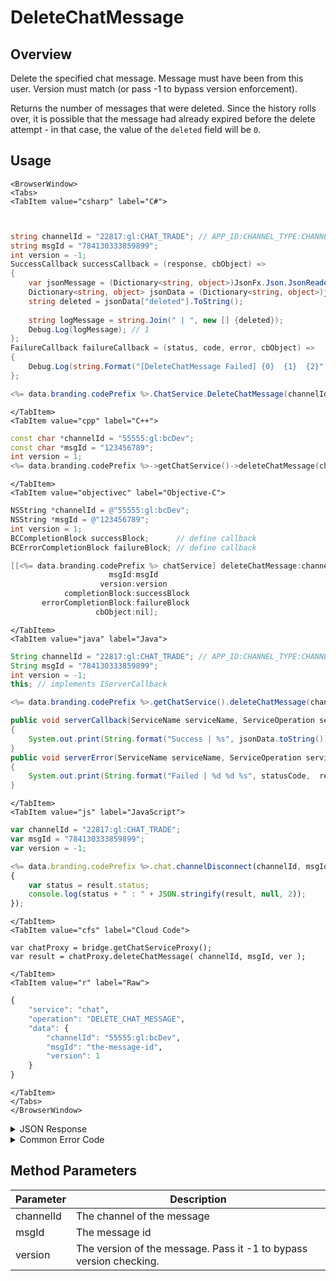 # DeleteChatMessage
## Overview
Delete the specified chat message. Message must have been from this user. Version must match (or pass -1 to bypass version enforcement).

Returns the number of messages that were deleted. Since the history rolls over, it is possible that the message had already expired before the delete attempt - in that case, the value of the `deleted` field will be `0`.



<PartialServop service_name="chat" operation_name="DELETE_CHAT_MESSAGE" />

## Usage

```mdx-code-block
<BrowserWindow>
<Tabs>
<TabItem value="csharp" label="C#">
```

```csharp


string channelId = "22817:gl:CHAT_TRADE"; // APP_ID:CHANNEL_TYPE:CHANNEL_ID
string msgId = "784130333859899";
int version = -1;
SuccessCallback successCallback = (response, cbObject) =>
{
	var jsonMessage = (Dictionary<string, object>)JsonFx.Json.JsonReader.Deserialize(response);
	Dictionary<string, object> jsonData = (Dictionary<string, object>)jsonMessage["data"];
	string deleted = jsonData["deleted"].ToString();
	
	string logMessage = string.Join(" | ", new [] {deleted});
	Debug.Log(logMessage); // 1
};
FailureCallback failureCallback = (status, code, error, cbObject) =>
{
	Debug.Log(string.Format("[DeleteChatMessage Failed] {0}  {1}  {2}", status, code, error));
};

<%= data.branding.codePrefix %>.ChatService.DeleteChatMessage(channelId, msgId, version, successCallback, failureCallback);
```

```mdx-code-block
</TabItem>
<TabItem value="cpp" label="C++">
```

```cpp
const char *channelId = "55555:gl:bcDev";
const char *msgId = "123456789";
int version = 1;
<%= data.branding.codePrefix %>->getChatService()->deleteChatMessage(channelId, msgId, version, this);
```

```mdx-code-block
</TabItem>
<TabItem value="objectivec" label="Objective-C">
```

```objectivec
NSString *channelId = @"55555:gl:bcDev";
NSString *msgId = @"123456789";
int version = 1;
BCCompletionBlock successBlock;      // define callback
BCErrorCompletionBlock failureBlock; // define callback

[[<%= data.branding.codePrefix %> chatService] deleteChatMessage:channelId
                      msgId:msgId
                    version:version
            completionBlock:successBlock
       errorCompletionBlock:failureBlock
                   cbObject:nil];
```

```mdx-code-block
</TabItem>
<TabItem value="java" label="Java">
```

```java
String channelId = "22817:gl:CHAT_TRADE"; // APP_ID:CHANNEL_TYPE:CHANNEL_ID
String msgId = "784130333859899";
int version = -1;
this; // implements IServerCallback

<%= data.branding.codePrefix %>.getChatService().deleteChatMessage(channelId, msgId, version, this);

public void serverCallback(ServiceName serviceName, ServiceOperation serviceOperation, JSONObject jsonData)
{
    System.out.print(String.format("Success | %s", jsonData.toString()));
}
public void serverError(ServiceName serviceName, ServiceOperation serviceOperation, int statusCode, int reasonCode, String jsonError)
{
    System.out.print(String.format("Failed | %d %d %s", statusCode,  reasonCode, jsonError.toString()));
}
```

```mdx-code-block
</TabItem>
<TabItem value="js" label="JavaScript">
```

```javascript
var channelId = "22817:gl:CHAT_TRADE";
var msgId = "784130333859899";
var version = -1;

<%= data.branding.codePrefix %>.chat.channelDisconnect(channelId, msgId, version, result =>
{
	var status = result.status;
	console.log(status + " : " + JSON.stringify(result, null, 2));
});
```

```mdx-code-block
</TabItem>
<TabItem value="cfs" label="Cloud Code">
```

```cfscript
var chatProxy = bridge.getChatServiceProxy();
var result = chatProxy.deleteChatMessage( channelId, msgId, ver );
```

```mdx-code-block
</TabItem>
<TabItem value="r" label="Raw">
```

```r
{
	"service": "chat",
	"operation": "DELETE_CHAT_MESSAGE",
	"data": {
		"channelId": "55555:gl:bcDev",
		"msgId": "the-message-id",
		"version": 1
	}
}
```

```mdx-code-block
</TabItem>
</Tabs>
</BrowserWindow>
```

<details>
<summary>JSON Response</summary>

```json
{
    "status": 200,
    "data": {
        "deleted": 1
    }
}
```
</details>

<details>
<summary>Common Error Code</summary>

### Status Codes
Code | Name | Description
---- | ---- | -----------
40346 | CHAT_INVALID_CHANNEL_ID | The channel id provided is invalid.
40601 | RTT_NOT_ENABLED | RTT must be enabled for this feature

</details>


## Method Parameters
Parameter | Description
--------- | -----------
channelId | The channel of the message
msgId | The message id
version | The version of the message. Pass it -1 to bypass version checking.


